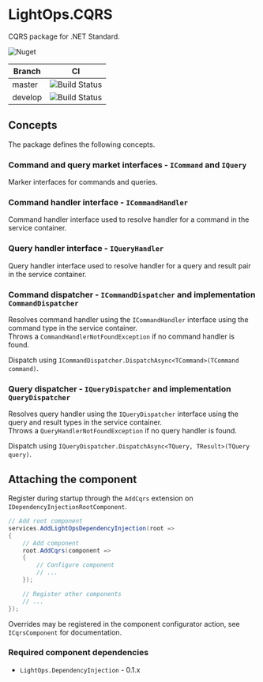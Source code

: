 # LightOps.CQRS

CQRS package for .NET Standard.

![Nuget](https://img.shields.io/nuget/v/LightOps.CQRS)

| Branch | CI |
| --- | --- |
| master | ![Build Status](https://dev.azure.com/sorendev/LightOps%20Packages/_apis/build/status/SorenA.lightops-cqrs?branchName=master) |
| develop | ![Build Status](https://dev.azure.com/sorendev/LightOps%20Packages/_apis/build/status/SorenA.lightops-cqrs?branchName=develop)|

## Concepts

The package defines the following concepts.

### Command and query market interfaces - `ICommand` and `IQuery`

Marker interfaces for commands and queries.

### Command handler interface - `ICommandHandler`

Command handler interface used to resolve handler for a command in the service container.

### Query handler interface - `IQueryHandler`

Query handler interface used to resolve handler for a query and result pair in the service container.

### Command dispatcher - `ICommandDispatcher` and implementation `CommandDispatcher`

Resolves command handler using the `ICommandHandler` interface using the command type in the service container.  
Throws a `CommandHandlerNotFoundException` if no command handler is found.

Dispatch using `ICommandDispatcher.DispatchAsync<TCommand>(TCommand command)`.

### Query dispatcher - `IQueryDispatcher` and implementation `QueryDispatcher`

Resolves query handler using the `IQueryDispatcher` interface using the query and result types in the service container.  
Throws a `QueryHandlerNotFoundException` if no query handler is found.

Dispatch using `IQueryDispatcher.DispatchAsync<TQuery, TResult>(TQuery query)`.

## Attaching the component

Register during startup through the `AddCqrs` extension on `IDependencyInjectionRootComponent`.

```csharp
// Add root component
services.AddLightOpsDependencyInjection(root =>
{
    // Add component
    root.AddCqrs(component =>
    {
        // Configure component
        // ...
    });

    // Register other components
    // ...
});
```

Overrides may be registered in the component configurator action, see `ICqrsComponent` for documentation.

### Required component dependencies

- `LightOps.DependencyInjection` - 0.1.x
